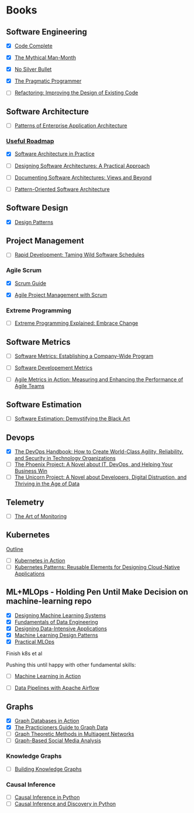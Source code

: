 
# Books

## Software Engineering

* [x] [Code Complete](https://www.amazon.com/Code-Complete-Developer-Best-Practices-ebook/dp/B00JDMPOSY/ref=sr_1_1?keywords=code+complete&qid=1566614521&s=books&sr=1-1)

* [x] [The Mythical Man-Month](https://www.amazon.com/Mythical-Man-Month-Anniversary-Software-Engineering-ebook/dp/B00B8USS14/ref=sr_1_1?crid=T7E399EAU80T&keywords=mythical+man+month&qid=1566614581&s=books&sprefix=mythical%2Cstripbooks%2C173&sr=1-1)

* [x] [No Silver Bullet](http://worrydream.com/refs/Brooks-NoSilverBullet.pdf)

* [x] [The Pragmatic Programmer](https://www.amazon.com/Pragmatic-Programmer-journey-mastery-Anniversary-ebook/dp/B07VRS84D1/ref=sr_1_1?crid=3GLEQ7UWPCEV6&keywords=the+pragmatic+programmer&qid=1566668213&s=books&sprefix=the+pragmati%2Cstripbooks%2C174&sr=1-1)

* [ ] [Refactoring: Improving the Design of Existing Code](https://www.amazon.com/Refactoring-Improving-Existing-Addison-Wesley-Signature/dp/0134757599/ref=sr_1_1?keywords=Refactoring%3A+Improving+the+Design+of+Existing+Code&qid=1581557927&sr=8-1)

## Software Architecture

* [ ] [Patterns of Enterprise Application Architecture](https://www.amazon.com/Patterns-Enterprise-Application-Architecture-Martin/dp/0321127420/ref=sr_1_2?keywords=Patterns+of+Enterprise+Application+Architecture&qid=1581557981&sr=8-2)

### [Useful Roadmap](https://medium.com/@nvashanin/the-path-to-becoming-a-software-architect-de53f1cb310a)

* [x] [Software Architecture in Practice](https://www.amazon.com/Software-Architecture-Practice-Practice_c3-Engineering-ebook/dp/B009GMUL84/ref=sr_1_2?crid=JUHUTHEMTND9&keywords=software+architecture+in+practice&qid=1566614807&s=digital-text&sprefix=software+archite%2Cdigital-text%2C176&sr=1-2)

* [ ] [Designing Software Architectures: A Practical Approach](https://www.amazon.com/Designing-Software-Architectures-Practical-Engineering/dp/0134390784/ref=sr_1_1?crid=3KZPKLTMCL6EM&keywords=designing+software+architectures+a+practical+approach&qid=1566614871&s=digital-text&sprefix=designing+software+architectures+a%2Cdigital-text%2C175&sr=1-1-catcorr)

* [ ] [Documenting Software Architectures: Views and Beyond](https://www.amazon.com/Documenting-Software-Architectures-Beyond-Engineering-ebook/dp/B0046XS3RO/ref=sr_1_1?crid=3KZPKLTMCL6EM&keywords=designing+software+architectures+a+practical+approach&qid=1566614871&s=digital-text&sprefix=designing+software+architectures+a%2Cdigital-text%2C175&sr=1-1)

* [ ] [Pattern-Oriented Software Architecture](./https://www.amazon.com/Pattern-Oriented-Software-Architecture-Distributed-Computing/dp/0470059028/ref=sr_1_3?keywords=Pattern-Oriented+Software+Architecture&qid=1567261247&s=books&sr=1-3)

## Software Design

* [x] [Design Patterns](https://www.amazon.com/Design-Patterns-Object-Oriented-Addison-Wesley-Professional-ebook/dp/B000SEIBB8/ref=sr_1_3?keywords=design+patterns&qid=1566614618&s=books&sr=1-3)

## Project Management

* [ ] [Rapid Development: Taming Wild Software Schedules](https://www.amazon.com/Rapid-Development-Devment-Developer-Practices-ebook/dp/B00JDMPOB6/ref=sr_1_1?keywords=rapid+development&qid=1566614702&s=digital-text&sr=1-1)

### Agile Scrum

* [x] [Scrum Guide](https://www.scrumguides.org/scrum-guide.html)

* [x] [Agile Project Management with Scrum](https://www.amazon.com/Agile-Project-Management-Developer-Practices-ebook/dp/B00JDMPOZW/ref=sr_1_4?crid=3QX2AA90DNJR9&keywords=agile+project+management+with+scrum&qid=1566610680&s=books&sprefix=agile%2Cstripbooks%2C173&sr=1-4)

### Extreme Programming

* [ ] [Extreme Programming Explained: Embrace Change](https://www.amazon.com/Extreme-Programming-Explained-Embrace-Change-ebook/dp/B00N1ZN6C0/ref=sr_1_1?keywords=extreme+programming&qid=1566680887&s=gateway&sr=8-1)

## Software Metrics

* [ ] [Software Metrics: Establishing a Company-Wide Program](https://www.amazon.com/Software-Metrics-Establishing-Company-Wide-Program/dp/0138218447/ref=pd_bxgy_14_img_3/144-6252445-2659138?_encoding=UTF8&pd_rd_i=0138218447&pd_rd_r=492d58a7-3962-4891-8bc5-a912718f775c&pd_rd_w=QmTaP&pd_rd_wg=UxBGi&pf_rd_p=a2006322-0bc0-4db9-a08e-d168c18ce6f0&pf_rd_r=8P6GBDWTBDFPHVWR0Y9Q&psc=1&refRID=8P6GBDWTBDFPHVWR0Y9Q)

* [ ] [Software Developement Metrics](https://www.amazon.com/Software-Development-Metrics-Dave-Nicolette/dp/1617291358/ref=sr_1_1?keywords=software+development+metrics&qid=1566615684&s=gateway&sr=8-1)

* [ ] [Agile Metrics in Action: Measuring and Enhancing the Performance of Agile Teams](https://www.amazon.com/Agile-Metrics-Action-Measuring-Performance/dp/1617292486/ref=sr_1_1?keywords=Agile+Metrics+in+Action%3A+Measuring+and+Enhancing+the+Performance+of+Agile+Teams&qid=1566615671&s=gateway&sr=8-1)

## Software Estimation

* [ ] [Software Estimation: Demystifying the Black Art](https://www.amazon.com/Software-Estimation-Demystifying-Developer-Practices-ebook/dp/B00JDMPOVQ/ref=sr_1_1?keywords=software+estimation&qid=1566614757&s=digital-text&sr=1-1)

## Devops

* [x] [The DevOps Handbook: How to Create World-Class Agility, Reliability, and Security in Technology Organizations](https://www.amazon.com/DevOps-Handbook-World-Class-Reliability-Organizations/dp/1942788002/)
* [ ] [The Phoenix Project: A Novel about IT, DevOps, and Helping Your Business Win](https://www.amazon.com/gp/product/1942788290/)
* [ ] [The Unicorn Project: A Novel about Developers, Digital Distruption, and Thriving in the Age of Data](https://www.amazon.com/gp/product/1942788762)

## Telemetry

* [ ] [The Art of Monitoring](https://www.amazon.com/Art-Monitoring-James-Turnbull-ebook/dp/B01GU387MS/ref=sr_1_1?keywords=the+art+of+monitoring&qid=1581560161&sr=8-1)

## Kubernetes

[Outline](https://blog.turbonomic.com/top-kubernetes-book)

- [ ] [Kubernetes in Action](https://www.amazon.com/Kubernetes-Action-Marko-Luksa-ebook-dp-B09781KDZF/dp/B09781KDZF/)
- [ ] [Kubernetes Patterns: Reusable Elements for Designing Cloud-Native Applications](https://www.amazon.com/Kubernetes-Patterns-Designing-Cloud-Native-Applications/dp/1492050288/)

## ML+MLOps - Holding Pen Until Make Decision on machine-learning repo

- [x] [Designing Machine Learning Systems](https://www.amazon.com/dp/B0B1LGL2SR/?coliid=I1WYIU1K9FKR5R)
- [x] [Fundamentals of Data Engineering](https://www.amazon.com/Fundamentals-Data-Engineering-Robust-Systems/dp/1098108302/)
- [x] [Designing Data-Intensive Applications](https://www.amazon.com/Designing-Data-Intensive-Applications-Reliable-Maintainable/dp/1449373321)
- [x] [Machine Learning Design Patterns](https://www.amazon.com/Machine-Learning-Design-Patterns-Preparation/dp/1098115783)
- [x] [Practical MLOps](https://www.amazon.com/Practical-MLOps-Operationalizing-Machine-Learning/dp/1098103017)

Finish k8s et al

Pushing this until happy with other fundamental skills:

- [ ] [Machine Learning in Action](https://www.amazon.com/Machine-Learning-Engineering-Action-Wilson/dp/1617298719)

- [ ] [Data Pipelines with Apache Airflow](https://www.amazon.com/Pipelines-Apache-Airflow-Julian-Ruiter-ebook/dp/B0978171QX/)

## Graphs

- [x] [Graph Databases in Action](https://www.amazon.com/Graph-Databases-Action-Examples-Gremlin-ebook/dp/B09781RC7W/ref=tmm_kin_swatch_0?_encoding=UTF8&qid=1702225165&sr=8-1)
- [x] [The Practicioners Guide to Graph Data](https://www.amazon.com/Practitioners-Guide-Graph-Data-Technologies-ebook/dp/B086BY8YQB/)
- [ ] [Graph Theoretic Methods in Multiagent Networks](https://www.amazon.com/Theoretic-Multiagent-Networks-Princeton-Mathematics-ebook/dp/B003TU1O1C/ref=tmm_kin_swatch_0?_encoding=UTF8&qid=&sr=)
- [ ] [Graph-Based Social Media Analysis](https://www.amazon.com/Graph-Based-Analysis-Chapman-Knowledge-Discovery-ebook/dp/B018TVFZE2/ref=tmm_kin_swatch_0?_encoding=UTF8&qid=&sr=)

### Knowledge Graphs

- [ ] [Building Knowledge Graphs](https://www.amazon.com/Building-Knowledge-Graphs-Jesus-Barrasa-ebook/dp/B0C92QH9Z3/ref=pd_rhf_se_s_reads_dynr_d_sccl_1_1/138-8889995-6322928)

### Causal Inference

- [ ] [Causal Inference in Python](https://www.amazon.com/dp/B0CBW96BWK/)
- [ ] [Causal Inference and Discovery in Python](https://www.amazon.com/Causal-Inference-Discovery-Python-learning-ebook/dp/B0C4LKQ1X7/)
